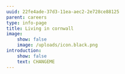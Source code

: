 ```yaml
---
uuid: 22fe4ade-37d3-11ea-aec2-2e728ce88125
parent: careers
type: info-page
title: Living in cornwall
image:
    show: false
    image: /uploads/icon.black.png
introduction:
    show: false
    text: CHANGEME
---
```


